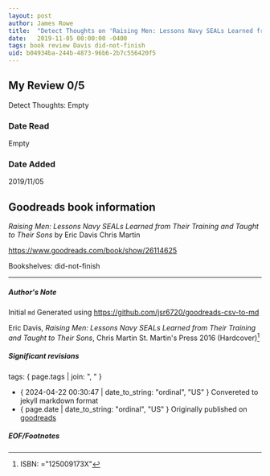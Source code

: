 ```yaml
---
layout: post
author: James Rowe
title:  "Detect Thoughts on 'Raising Men: Lessons Navy SEALs Learned from Their Training and Taught to Their Sons'"
date:   2019-11-05 00:00:00 -0400
tags: book review Davis did-not-finish
uid: b04934ba-244b-4873-96b6-2b7c556420f5
---
```


<!-- highly dependent on how you personally use jekyll templates, and how you want this to show up -->

## My Review 0/5

Detect Thoughts: Empty

### Date Read
Empty

### Date Added
2019/11/05

## Goodreads book information

*Raising Men: Lessons Navy SEALs Learned from Their Training and Taught to Their Sons* by Eric  Davis
Chris  Martin

https://www.goodreads.com/book/show/26114625

Bookshelves: did-not-finish

---

##### Author's Note

Initial `md` Generated using https://github.com/jsr6720/goodreads-csv-to-md

Eric  Davis, *Raising Men: Lessons Navy SEALs Learned from Their Training and Taught to Their Sons*, Chris  Martin St. Martin's Press 2016 (Hardcover)[^1]

##### Significant revisions

tags: { page.tags | join: ", " } <!-- todo move this somewhere -->

- { 2024-04-22 00:30:47 | date_to_string: "ordinal", "US" } Convereted to jekyll markdown format 
- { page.date | date_to_string: "ordinal", "US" } Originally published on [goodreads](https://www.goodreads.com)

##### EOF/Footnotes

[^1]: ISBN: ="125009173X"